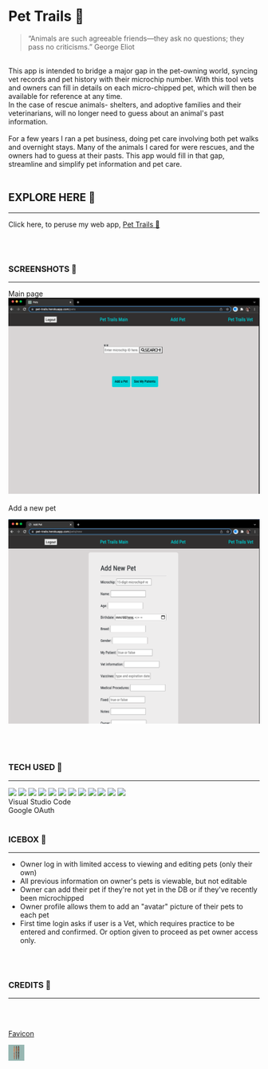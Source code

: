 
# Pet Trails 🐾 

> “Animals are such agreeable friends—they ask no questions; they pass no criticisms.” George Eliot  

<br>
This app is intended to bridge a major gap in the pet-owning world, syncing vet records and pet history with their microchip number. With this tool vets and owners can fill in details on each micro-chipped pet, which will then be available for reference at any time. 
<br>
In the case of rescue animals- shelters, and adoptive families and their veterinarians, will no longer need to guess about an animal's past information. 
<br>
<br>
For a few years I ran a pet business, doing pet care involving both pet walks and overnight stays. Many of the animals I cared for were rescues, and the owners had to guess at their pasts. This app would fill in that gap, streamline and simplify pet information and pet care.
<br>
<br>

## EXPLORE HERE  🐾
___________________

Click here, to peruse my web app, [Pet Trails 🐾](https://pet-trails.herokuapp.com/)

<br>
<br>

### SCREENSHOTS 🐾
___________

Main page
<br>
![Main](/public/assets/main.png)
<br>
<br>
Add a new pet

![add new](/public/assets/add_new.png)
<br>
<br>
<br>
<br>


### TECH USED 🐾
________________

 <img src="https://img.shields.io/badge/HTML5-E34F26?style=for-the-badge&logo=html5&logoColor=white">
 <img src="https://img.shields.io/badge/CSS3-1572B6?style=for-the-badge&logo=css3&logoColor=white">
 <img src="https://img.shields.io/badge/JavaScript-F7DF1E?style=for-the-badge&logo=javascript&logoColor=black">
 <img src="https://img.shields.io/badge/Bootstrap-563D7C?style=for-the-badge&logo=bootstrap&logoColor=white">
 <img src="https://img.shields.io/badge/iOS-000000?style=for-the-badge&logo=ios&logoColor=white">
 <img src="https://img.shields.io/badge/GitHub-100000?style=for-the-badge&logo=github&logoColor=white">

 <img src="https://img.shields.io/badge/Apple-MacBook_Pro_2012-999999?style=for-the-badge&logo=apple&logoColor=white"> 
   <img src="https://img.shields.io/badge/Node.js-43853D?style=for-the-badge&logo=node.js&logoColor=white">
 <img src="https://img.shields.io/badge/Express.js-404D59?style=for-the-badge">
 <img src="https://img.shields.io/badge/MongoDB-4EA94B?style=for-the-badge&logo=mongodb&logoColor=white">
 
 <img src="https://img.shields.io/badge/Heroku-430098?style=for-the-badge&logo=heroku&logoColor=white">
 <img src="https://img.shields.io/badge/Microsoft_Azure-0089D6?style=for-the-badge&logo=microsoft-azure&logoColor=white">
 <br>
 Visual Studio Code<br>
 Google OAuth

<br>
<br>

### ICEBOX 🐾
___________________

- Owner log in with limited access to viewing and editing pets (only their own)
- All previous information on owner's pets is viewable, but not editable
- Owner can add their pet if they're not yet in the DB or if they've recently been microchipped
- Owner profile allows them to add an "avatar" picture of their pets to each pet
- First time login asks if user is a Vet, which requires practice to be entered and confirmed. Or option given to proceed as pet owner access only. 
<br>
<br>

### CREDITS 🐾
______________________________


<br>
<br>

[Favicon](https://realfavicongenerator.net/#.Ygh3SPXMJJU)

![my favicon](public/assets/favicon-32x32.png)